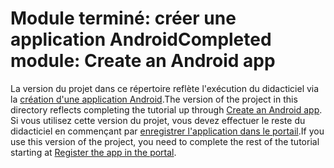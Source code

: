 # <a name="completed-module-create-an-android-app"></a><span data-ttu-id="41eb9-101">Module terminé: créer une application Android</span><span class="sxs-lookup"><span data-stu-id="41eb9-101">Completed module: Create an Android app</span></span>

<span data-ttu-id="41eb9-102">La version du projet dans ce répertoire reflète l'exécution du didacticiel via la [création d'une application Android](https://docs.microsoft.com/graph/tutorials/android?tutorial-step=1).</span><span class="sxs-lookup"><span data-stu-id="41eb9-102">The version of the project in this directory reflects completing the tutorial up through [Create an Android app](https://docs.microsoft.com/graph/tutorials/android?tutorial-step=1).</span></span> <span data-ttu-id="41eb9-103">Si vous utilisez cette version du projet, vous devez effectuer le reste du didacticiel en commençant par [enregistrer l'application dans le portail](https://docs.microsoft.com/graph/tutorials/android?tutorial-step=2).</span><span class="sxs-lookup"><span data-stu-id="41eb9-103">If you use this version of the project, you need to complete the rest of the tutorial starting at [Register the app in the portal](https://docs.microsoft.com/graph/tutorials/android?tutorial-step=2).</span></span>